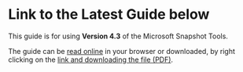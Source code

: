 # Link to the Latest Guide below

This guide is for using **Version 4.3** of the Microsoft Snapshot Tools.

The guide can be [read online](../snapshot_tools_v4.3/Microsoft%20Snapshot%20Tools%20for%20SAP%20HANA%20on%20Azure%20v4.3.md) in your browser or downloaded, by right clicking on the [link and downloading the file (PDF)](../snapshot_tools_v4.3/Microsoft%20Snapshot%20Tools%20for%20SAP%20HANA%20on%20Azure%20v4.3.pdf).
